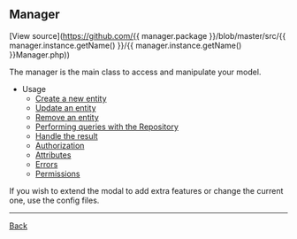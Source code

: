 ##  Manager 

[View source](https://github.com/{{ manager.package }}/blob/master/src/{{ manager.instance.getName() }}/{{ manager.instance.getName() }}Manager.php))

The manager is the main class to access and manipulate your model.

* Usage 
	* [Create a new entity](create.md)
	* [Update an entity](update.md)
	* [Remove an entity](remove.md)
	* [Performing queries with the Repository](repository.md)
	* [Handle the result](result.md)
	* [Authorization](authorization.md)
	* [Attributes](attributes.md)
	* [Errors](errors.md)
	* [Permissions](permissions.md)
	
If you wish to extend the modal to add extra features or change the current one, use the config files.

---
[Back](index.md)